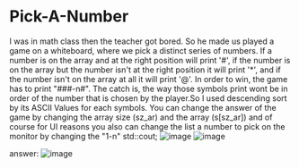 # Pick-A-Number
I was in math class then the teacher got bored. So he made us played a game on a whiteboard, where we pick a distinct series of numbers. If a number is on the array and at the right position will print '#', if the number is on the array but the number isn't at the right position it will print '*', and if the number isn't on the array at all it will print '@'. In order to win, the game has to print "###-n#". The catch is, the way those symbols print wont be in order of the number that is chosen by the player.So I used descending sort by its ASCII Values for each symbols. You can change the answer of the game by changing the array size (sz_ar) and the array (s[sz_ar]) and of course for UI reasons you also can change the list a number to pick on the monitor by changing the "1-n" std::cout; 
![image](https://user-images.githubusercontent.com/105376097/216671325-1cc528db-c783-49d0-a71d-646927530175.png)
![image](https://user-images.githubusercontent.com/105376097/216671475-c48c073e-f2af-4260-a996-bafa8f483750.png)

answer: ![image](https://user-images.githubusercontent.com/105376097/216677913-c04e337b-4a18-4182-87b2-ffcb59ff807c.png)
